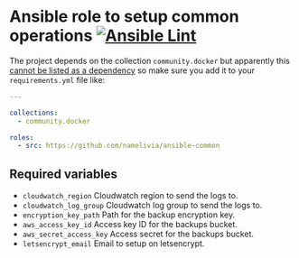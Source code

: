 # Ansible role to setup common operations [![Ansible Lint](https://github.com/namelivia/ansible-common/actions/workflows/ansible-lint.yml/badge.svg)](https://github.com/namelivia/ansible-common/actions/workflows/ansible-lint.yml)

The project depends on the collection `community.docker` but apparently this [cannot be listed as a dependency](https://github.com/ansible/ansible/issues/62847) so make sure you add it to your `requirements.yml` file like:

```yml
---

collections:
  - community.docker

roles:
  - src: https://github.com/namelivia/ansible-common
```

## Required variables
 - `cloudwatch_region` Cloudwatch region to send the logs to.
 - `cloudwatch_log_group` Cloudwatch log group to send the logs to.
 - `encryption_key_path` Path for the backup encryption key.
 - `aws_access_key_id` Access key ID for the backups bucket.
 - `aws_secret_access_key` Access secret for the backups bucket.
 - `letsencrypt_email` Email to setup on letsencrypt.
